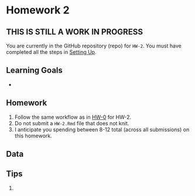 Homework 2
================

THIS IS STILL A WORK IN PROGRESS
--------------------------------

You are currently in the GitHub repository (repo) for `HW-2`. You must have completed all the steps in [Setting Up](https://rudeboybert.github.io/MATH216/jekyll/update/2016/09/12/getting-started.html).

Learning Goals
--------------

-   

Homework
--------

1.  Follow the same workflow as in <a target="_blank" class="page-link"
    href="https://github.com/2016-09-Middlebury-Data-Science/HW-0#homework">HW-0</a> for HW-2.
2.  Do not submit a `HW-2.Rmd` file that does not knit.
3.  I anticipate you spending between 8-12 total (across all submissions) on this homework.

Data
----

Tips
----

1.
